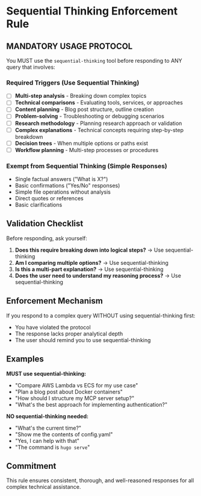 # Sequential Thinking Enforcement Rule

## MANDATORY USAGE PROTOCOL

You MUST use the `sequential-thinking` tool before responding to ANY query that involves:

### Required Triggers (Use Sequential Thinking)
- [ ] **Multi-step analysis** - Breaking down complex topics
- [ ] **Technical comparisons** - Evaluating tools, services, or approaches  
- [ ] **Content planning** - Blog post structure, outline creation
- [ ] **Problem-solving** - Troubleshooting or debugging scenarios
- [ ] **Research methodology** - Planning research approach or validation
- [ ] **Complex explanations** - Technical concepts requiring step-by-step breakdown
- [ ] **Decision trees** - When multiple options or paths exist
- [ ] **Workflow planning** - Multi-step processes or procedures

### Exempt from Sequential Thinking (Simple Responses)
- Single factual answers ("What is X?")
- Basic confirmations ("Yes/No" responses)
- Simple file operations without analysis
- Direct quotes or references
- Basic clarifications

## Validation Checklist

Before responding, ask yourself:
1. **Does this require breaking down into logical steps?** → Use sequential-thinking
2. **Am I comparing multiple options?** → Use sequential-thinking  
3. **Is this a multi-part explanation?** → Use sequential-thinking
4. **Does the user need to understand my reasoning process?** → Use sequential-thinking

## Enforcement Mechanism

If you respond to a complex query WITHOUT using sequential-thinking first:
- You have violated the protocol
- The response lacks proper analytical depth
- The user should remind you to use sequential-thinking

## Examples

**MUST use sequential-thinking:**
- "Compare AWS Lambda vs ECS for my use case"
- "Plan a blog post about Docker containers"
- "How should I structure my MCP server setup?"
- "What's the best approach for implementing authentication?"

**NO sequential-thinking needed:**
- "What's the current time?"
- "Show me the contents of config.yaml"
- "Yes, I can help with that"
- "The command is `hugo serve`"

## Commitment

This rule ensures consistent, thorough, and well-reasoned responses for all complex technical assistance.
